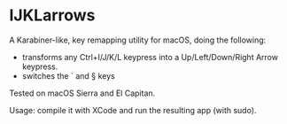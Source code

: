 # IJKLarrows

A Karabiner-like, key remapping utility for macOS, doing the following:
- transforms any Ctrl+I/J/K/L keypress into a Up/Left/Down/Right Arrow keypress. 
- switches the ` and § keys

Tested on macOS Sierra and El Capitan.

Usage: compile it with XCode and run the resulting app (with sudo).
